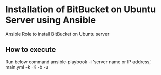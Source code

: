 # Installation of BitBucket on Ubuntu Server using Ansible
Ansible Role to install BitBucket on Ubuntu server

## How to execute 
Run below command 
ansible-playbook -i 'server name or IP address,' main.yml -k -K -b -u <User name you want to authenticate to remote server>
